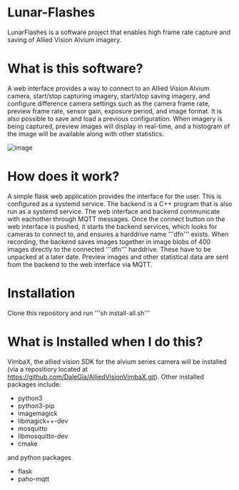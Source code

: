 # Lunar-Flashes
LunarFlashes is a software project that enables high frame rate capture and saving of Allied Vision Alvium imagery. 

# What is this software?
A web interface provides a way to connect to an Allied Vision Alvium camera, start/stop capturing imagery, start/stop saving imagery, and configure difference camera settings such as the camera frame rate, preview frame rate, sensor gain, exposure period, and image format. It is also possible to save and load a previous configuration. When imagery is being captured, preview images will display in real-time, and a histogram of the image will be available along with other statistics.

![image](https://github.com/DaleGia/Lunar-Flashes/assets/31597257/262ae5a6-44cb-4ac1-a552-666d0b90dd26)

# How does it work?
A simple flask web application provides the interface for the user. This is configured as a systemd service. The backend is a C++ program that is also run as a systemd service. The web interface and backend communicate with eachother through MQTT messages. Once the connect button on the web interface is pushed, it starts the backend services, which looks for cameras to connect to, and ensures a harddrive name '''dfn''' exists. When recording, the backend saves images together in image blobs of 400 images directly to the connected '''dfn''' harddrive. These have to be unpacked at a later date. Preview images and other statistical data are sent from the backend to the web interface via MQTT.

# Installation
Clone this repository and run '''sh install-all.sh'''

# What is Installed when I do this?
VimbaX, the allied vision SDK for the alvium series camera will be installed (via a repositiory located at https://github.com/DaleGia/AlliedVisionVimbaX.git). Other installed packages include:

- python3
- python3-pip
- imagemagick
- libmagick++-dev
- mosquitto
- libmosquitto-dev
- cmake

and python packages 
- flask
- paho-mqtt

